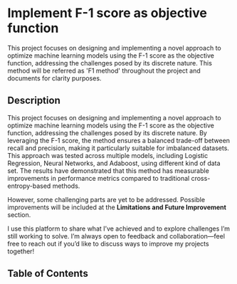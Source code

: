 # Implement F-1 score as objective function
This project focuses on designing and implementing a novel approach to optimize machine learning models using the F-1 score as the objective function, addressing the challenges posed by its discrete nature. This method will be referred as 'F1 method' throughout the project and documents for clarity purposes.

## Description
This project focuses on designing and implementing a novel approach to optimize machine learning models using the F-1 score as the objective function, addressing the challenges posed by its discrete nature. By leveraging the F-1 score, the method ensures a balanced trade-off between recall and precision, making it particularly suitable for imbalanced datasets. This approach was tested across multiple models, including Logistic Regression, Neural Networks, and Adaboost, using different kind of data set. The results have demonstrated that this method has measurable improvements in performance metrics compared to traditional cross-entropy-based methods.

However, some challenging parts are yet to be addressed. Possible improvements will be included at the **Limitations and Future Improvement** section. 

I use this platform to share what I’ve achieved and to explore challenges I’m still working to solve. I’m always open to feedback and collaboration—feel free to reach out if you’d like to discuss ways to improve my projects together!

## Table of Contents

